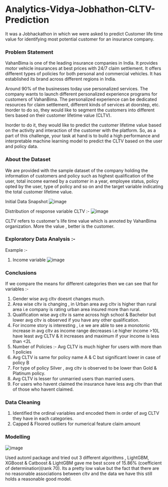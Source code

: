 # Analytics-Vidya-Jobhathon-CLTV-Prediction
It was a Jobhackathon in which we were asked to predict Customer life time value for identifying most potential customer for an insurance company.

### Problem Statement


VahanBima is one of the leading insurance companies in India. It provides motor vehicle insurances at best prices with 24/7 claim settlement.  It offers different types of policies for  both personal and commercial vehicles. It has established its brand across different regions in India. 

Around 90% of the businesses today use personalized services. The company wants to launch different personalized experience programs for customers of VahanBima. The personalized experience can be dedicated resources for claim settlement, different kinds of services at doorstep, etc. Inorder to do so, they would like to segment the customers into different tiers based on their customer lifetime value (CLTV).

Inorder to do it, they would like to predict the customer lifetime value based on the activity and interaction of the customer with the platform. So, as a part of this challenge, your task at hand is to build a high performance and interpretable machine learning model to predict the CLTV based on the user and policy data.


### About the Dataset

We are provided with the sample dataset of the company holding the information of customers and policy such as highest qualification of the user, total income earned by a customer in a year, employee status,  policy opted by the user, type of policy and so on and the target variable indicating the total customer lifetime value.

Initial Data Snapshot
![image](https://user-images.githubusercontent.com/58731031/213914252-9441c5b3-bf3b-4f45-89aa-eec2d083f274.png)


Distribution of response variable CLTV :-
![image](https://user-images.githubusercontent.com/58731031/213914194-42ae4c2f-2813-4852-9605-48a82f0a1cf5.png)

CLTV refers to customer's life time value which is annoted by VahanBima organization. More the value , better is the customer.


### Exploratory Data Analysis :-
Example :-
1. Income variable
![image](https://user-images.githubusercontent.com/58731031/213914379-69a15755-13d5-4f5c-b377-d85218a8cd90.png)

### Conclusions

If we compare the means for different categories then we can see that for variables :-
1. Gender wise avg cltv doesnt changes much.
2. Area wise cltv is changing , in Urban area avg cltv is higher than rural area i.e company is rating urban area insured more than rural.
3. Qualification wise avg cltv is same across high school & Bachelor but lower avg cltv is observed if you have any other qualification.
4. For income story is interesting , i.e we are able to see a monotonic increase in avg cltv as income range decreases i.e higher income >10L have least avg CLTV & it increases and maximum if your income is less than <2L
5. Number of Policies :- Avg CLTV is much higher for users with more than 1 policies
6. Avg CLTV is same for policy name A & C but significant lower in case of policy B
7. For type of policy Silver , avg cltv is observed to be lower than Gold & Platinum policy.
8. Avg CLTV is lesser for unmarried users than married users.
9. For users who havent claimed the insurance have less avg cltv than that of those who havent claimed.

### Data Cleaning 
1. Identified the ordinal variables and encoded them in order of avg CLTV they have in each categories.
2. Capped & Floored outliers for numerical feature claim amount

### Modelling

![image](https://user-images.githubusercontent.com/58731031/213914516-b68a48c0-621e-4837-86dc-319745022597.png)

Used automl package and tried out 3 different algorithms , LightGBM, XGBoost & Catboost & LightGBM gave me best score of 15.86% (coefficient of determination)(rank 70).
Its a pretty low value but the fact that there are no reasonable associations between cltv and the data we have this still holds a reasonable good model.



